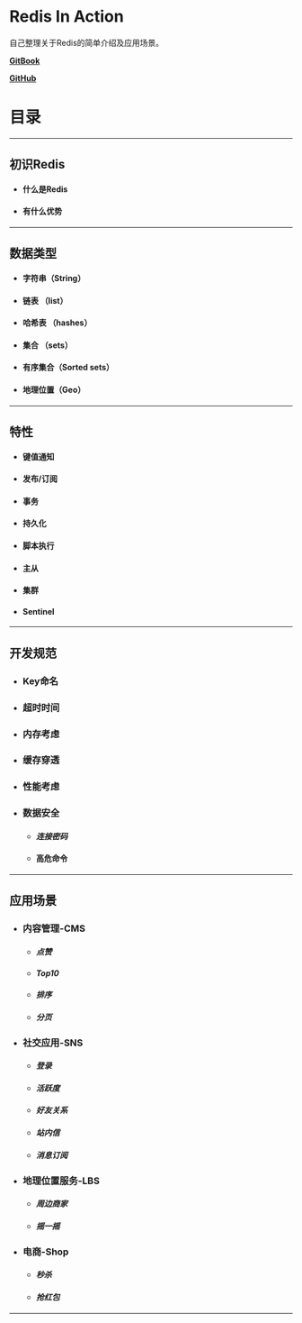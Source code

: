 # Redis In Action

自己整理关于Redis的简单介绍及应用场景。

[**GitBook**](https://84hero.gitbooks.io/redis_in_action/)

[**GitHub**](https://github.com/84hero/redis_in_action)

# **目录**

---

## 初识Redis

* #### 什么是Redis
* #### 有什么优势

---

## **数据类型**

* #### 字符串（String）
* #### 链表 （list）
* #### 哈希表 （hashes）
* #### 集合 （sets）
* #### 有序集合（Sorted sets）
* #### 地理位置（Geo）

---

## 特性

* #### 键值通知
* #### 发布/订阅
* #### 事务
* #### 持久化
* #### 脚本执行
* #### 主从
* #### 集群
* #### Sentinel

---

## 开发规范

* ### Key命名
* ### 超时时间
* ### 内存考虑
* ### 缓存穿透
* ### 性能考虑
* ### 数据安全

  * #### _连接密码_
  * #### 高危命令

---

## 应用场景

* ### 内容管理-CMS

  * #### _点赞_
  * #### _Top10_
  * #### _排序_
  * #### _分页_
* ### 社交应用-SNS

  * #### _登录_
  * #### _活跃度_
  * #### _好友关系_
  * #### _站内信_
  * #### _消息订阅_
* ### 地理位置服务-LBS

  * #### _周边商家_
  * #### _摇一摇_
* ### 电商-Shop

  * #### _秒杀_
  * #### _抢红包_

---



